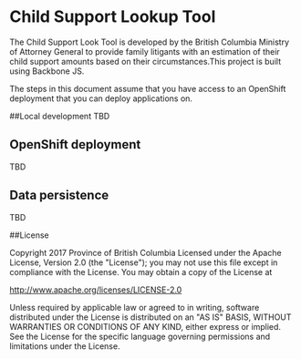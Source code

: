 # Child Support Lookup Tool

The Child Support Look Tool is developed by the British Columbia Ministry of Attorney General to provide family litigants with an estimation of their child support amounts based on their circumstances.This project is built using Backbone JS.

The steps in this document assume that you have access to an OpenShift deployment that you can deploy applications on.

##Local development
TBD

## OpenShift deployment
TBD

## Data persistence
TBD

##License

  Copyright 2017 Province of British Columbia
  Licensed under the Apache License, Version 2.0 (the "License");
  you may not use this file except in compliance with the License.
  You may obtain a copy of the License at

  http://www.apache.org/licenses/LICENSE-2.0

  Unless required by applicable law or agreed to in writing, software
  distributed under the License is distributed on an "AS IS" BASIS,
  WITHOUT WARRANTIES OR CONDITIONS OF ANY KIND, either express or implied.
  See the License for the specific language governing permissions and
  limitations under the License.
